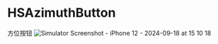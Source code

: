 # HSAzimuthButton
方位按钮
![Simulator Screenshot - iPhone 12 - 2024-09-18 at 15 10 18](https://github.com/user-attachments/assets/75867ade-fd89-46a4-a261-6040dff77eb1)
